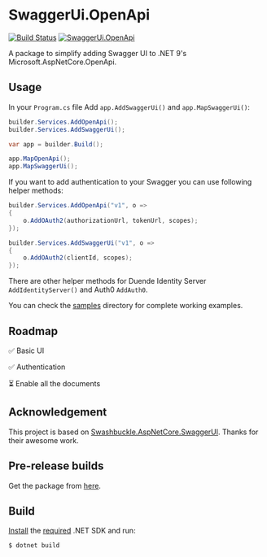 ﻿# SwaggerUi.OpenApi

[![Build Status](https://ctyar.visualstudio.com/SwaggerUi.OpenApi/_apis/build/status%2Fctyar.SwaggerUi.OpenApi?branchName=main)](https://ctyar.visualstudio.com/SwaggerUi.OpenApi/_build/latest?definitionId=12&branchName=main)
[![SwaggerUi.OpenApi](https://img.shields.io/nuget/v/SwaggerUi.OpenApi.svg)](https://www.nuget.org/packages/SwaggerUi.OpenApi/)

A package to simplify adding Swagger UI to .NET 9's Microsoft.AspNetCore.OpenApi.


## Usage

In your `Program.cs` file Add `app.AddSwaggerUi()` and `app.MapSwaggerUi()`:

```csharp
builder.Services.AddOpenApi();
builder.Services.AddSwaggerUi();

var app = builder.Build();

app.MapOpenApi();
app.MapSwaggerUi();
```

If you want to add authentication to your Swagger you can use following helper methods:
```csharp
builder.Services.AddOpenApi("v1", o =>
{
    o.AddOAuth2(authorizationUrl, tokenUrl, scopes);
});

builder.Services.AddSwaggerUi("v1", o =>
{
    o.AddOAuth2(clientId, scopes);
});
```
There are other helper methods for Duende Identity Server `AddIdentityServer()` and Auth0 `AddAuth0`.

You can check the [samples](/src/samples) directory for complete working examples.


## Roadmap

✅ Basic UI

✅ Authentication

⏳ Enable all the documents


## Acknowledgement

This project is based on [Swashbuckle.AspNetCore.SwaggerUI](https://github.com/domaindrivendev/Swashbuckle.AspNetCore). Thanks for their awesome work.


## Pre-release builds

Get the package from [here](https://github.com/ctyar/SwaggerUi.OpenApi/pkgs/nuget/SwaggerUi.OpenApi).


## Build

[Install](https://get.dot.net) the [required](global.json) .NET SDK and run:
```
$ dotnet build
```
